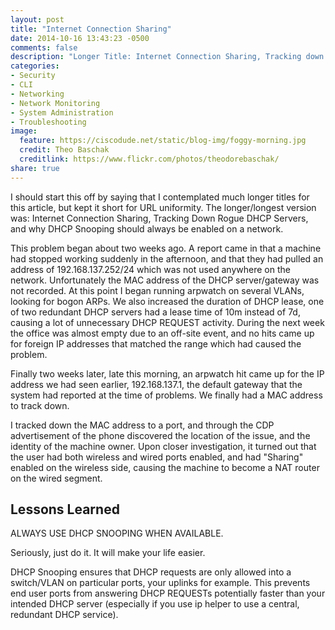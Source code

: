 ```yaml
---
layout: post
title: "Internet Connection Sharing"
date: 2014-10-16 13:43:23 -0500
comments: false
description: "Longer Title: Internet Connection Sharing, Tracking down Rogue DHCP Servers, and why DHCP Snooping should always be enabled on a network."
categories:
- Security
- CLI
- Networking
- Network Monitoring
- System Administration
- Troubleshooting
image:
  feature: https://ciscodude.net/static/blog-img/foggy-morning.jpg
  credit: Theo Baschak
  creditlink: https://www.flickr.com/photos/theodorebaschak/
share: true
---
```

I should start this off by saying that I contemplated much longer titles for this article, but kept it short for URL uniformity. The longer/longest version was: Internet Connection Sharing, Tracking Down Rogue DHCP Servers, and why DHCP Snooping should always be enabled on a network.

This problem began about two weeks ago. A report came in that a machine had stopped working suddenly in the afternoon, and that they had pulled an address of 192.168.137.252/24 which was not used anywhere on the network. Unfortunately the MAC address of the DHCP server/gateway was not recorded. At this point I began running arpwatch on several VLANs, looking for bogon ARPs. We also increased the duration of DHCP lease, one of two redundant DHCP servers had a lease time of 10m instead of 7d, causing a lot of unnecessary DHCP REQUEST activity. During the next week the office was almost empty due to an off-site event, and no hits came up for foreign IP addresses that matched the range which had caused the problem. 

Finally two weeks later, late this morning, an arpwatch hit came up for the IP address we had seen earlier, 192.168.137.1, the default gateway that the system had reported at the time of problems. We finally had a MAC address to track down.

I tracked down the MAC address to a port, and through the CDP advertisement of the phone discovered the location of the issue, and the identity of the machine owner. Upon closer investigation, it turned out that the user had both wireless and wired ports enabled, and had "Sharing" enabled on the wireless side, causing the machine to become a NAT router on the wired segment.

## Lessons Learned

ALWAYS USE DHCP SNOOPING WHEN AVAILABLE.

Seriously, just do it. It will make your life easier.

DHCP Snooping ensures that DHCP requests are only allowed into a switch/VLAN on particular ports, your uplinks for example. This prevents end user ports from answering DHCP REQUESTs potentially faster than your intended DHCP server (especially if you use ip helper to use a central, redundant DHCP service).

